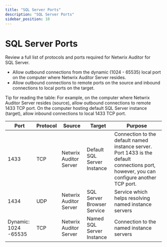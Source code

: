 ```yaml
---
title: "SQL Server Ports"
description: "SQL Server Ports"
sidebar_position: 10
---
```


# SQL Server Ports

Review a full list of protocols and ports required for Netwrix Auditor for SQL Server.

- Allow outbound connections from the dynamic (1024 - 65535) local port on the computer where
  Netwrix Auditor Server resides.
- Allow outbound connections to remote ports on the source and inbound connections to local ports on
  the target.

Tip for reading the table: For example, on the computer where Netwrix Auditor Server resides
(source), allow outbound connections to remote 1433 TCP port. On the computer hosting default SQL
Server instance (target), allow inbound connections to local 1433 TCP port.

| Port                 | Protocol | Source                 | Target                      | Purpose                                                                                                                                  |
| -------------------- | -------- | ---------------------- | --------------------------- | ---------------------------------------------------------------------------------------------------------------------------------------- |
| 1433                 | TCP      | Netwrix Auditor Server | Default SQL Server Instance | Connection to the default named instance server. Port 1433 is the default connections port, however, you can configure another TCP port. |
| 1434                 | UDP      | Netwrix Auditor Server | SQL Server Browser Service  | Service which helps resolving named instance servers                                                                                     |
| Dynamic: 1024 -65535 | TCP      | Netwrix Auditor Server | Named SQL Server Instance   | Connection to the named instance servers                                                                                                 |
